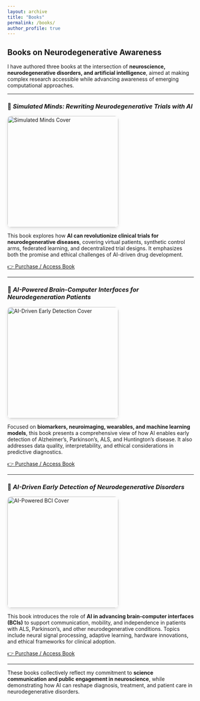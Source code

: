 ```yaml
---
layout: archive
title: "Books"
permalink: /books/
author_profile: true
---
```


## Books on Neurodegenerative Awareness

I have authored three books at the intersection of **neuroscience, neurodegenerative disorders, and artificial intelligence**, aimed at making complex research accessible while advancing awareness of emerging computational approaches.  

---

### 📘 *Simulated Minds: Rewriting Neurodegenerative Trials with AI*  
<img src="/sohith/images/book_1.png" alt="Simulated Minds Cover" width="300" style="border-radius:10px; box-shadow:0 4px 8px rgba(0,0,0,0.1);" />

This book explores how **AI can revolutionize clinical trials for neurodegenerative diseases**, covering virtual patients, synthetic control arms, federated learning, and decentralized trial designs. It emphasizes both the promise and ethical challenges of AI-driven drug development.  

[👉 Purchase / Access Book](https://books2read.com/u/4A6LVA)

---

### 📘 *AI-Powered Brain-Computer Interfaces for Neurodegeneration Patients*
<img src="/sohith/images/book_2.png" alt="AI-Driven Early Detection Cover" width="300" style="border-radius:10px; box-shadow:0 4px 8px rgba(0,0,0,0.1);" />

Focused on **biomarkers, neuroimaging, wearables, and machine learning models**, this book presents a comprehensive view of how AI enables early detection of Alzheimer’s, Parkinson’s, ALS, and Huntington’s disease. It also addresses data quality, interpretability, and ethical considerations in predictive diagnostics.  

[👉 Purchase / Access Book](https://books2read.com/u/3JMGPJ)

---

### 📘 *AI-Driven Early Detection of Neurodegenerative Disorders*  
<img src="/sohith/images/book_3.png" alt="AI-Powered BCI Cover" width="300" style="border-radius:10px; box-shadow:0 4px 8px rgba(0,0,0,0.1);" />

This book introduces the role of **AI in advancing brain-computer interfaces (BCIs)** to support communication, mobility, and independence in patients with ALS, Parkinson’s, and other neurodegenerative conditions. Topics include neural signal processing, adaptive learning, hardware innovations, and ethical frameworks for clinical adoption.  

[👉 Purchase / Access Book](https://books2read.com/u/38wY5a)

---

These books collectively reflect my commitment to **science communication and public engagement in neuroscience**, while demonstrating how AI can reshape diagnosis, treatment, and patient care in neurodegenerative disorders.
